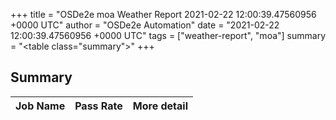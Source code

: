 +++
title = "OSDe2e moa Weather Report 2021-02-22 12:00:39.47560956 +0000 UTC"
author = "OSDe2e Automation"
date = "2021-02-22 12:00:39.47560956 +0000 UTC"
tags = ["weather-report", "moa"]
summary = "<table class=\"summary\"></table>"
+++
## Summary

| Job Name | Pass Rate | More detail |
|----------|-----------|-------------|



